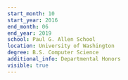 ```yaml
---
start_month: 10
start_year: 2016
end_month: 06
end_year: 2019
school: Paul G. Allen School
location: University of Washington
degree: B.S. Computer Science
additional_info: Departmental Honors
visible: true
---
```

